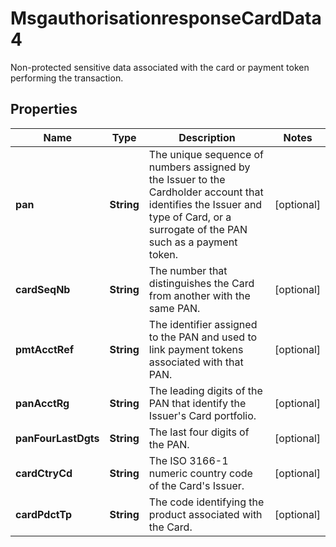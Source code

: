 

# MsgauthorisationresponseCardData4

Non-protected sensitive data associated with the card or payment token performing the transaction.

## Properties

| Name | Type | Description | Notes |
|------------ | ------------- | ------------- | -------------|
|**pan** | **String** | The unique sequence of numbers assigned by the Issuer to the Cardholder account that identifies the Issuer and type of Card, or a surrogate of the PAN such as a payment token. |  [optional] |
|**cardSeqNb** | **String** | The number that distinguishes the Card from another with the same PAN. |  [optional] |
|**pmtAcctRef** | **String** | The identifier assigned to the PAN and used to link payment tokens associated with that PAN. |  [optional] |
|**panAcctRg** | **String** | The leading digits of the PAN that identify the Issuer&#39;s Card portfolio. |  [optional] |
|**panFourLastDgts** | **String** | The last four digits of the PAN. |  [optional] |
|**cardCtryCd** | **String** | The ISO 3166-1 numeric country code of the Card&#39;s Issuer. |  [optional] |
|**cardPdctTp** | **String** | The code identifying the product associated with the Card. |  [optional] |



